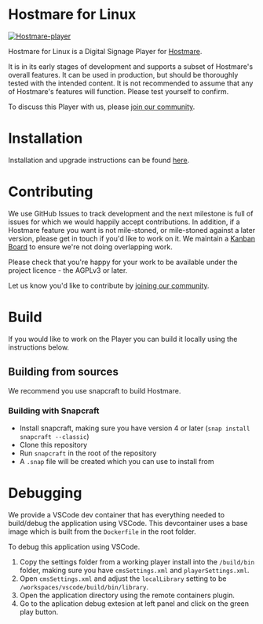 # Hostmare for Linux
[![Hostmare-player](https://snapcraft.io/Hostmare-player/badge.svg)](https://snapcraft.io/Hostmare-player)

Hostmare for Linux is a Digital Signage Player for [Hostmare](https://Hostmare.org.uk).

It is in its early stages of development and supports a subset of Hostmare's overall features. It can be used in production, but should be thoroughly tested with the intended content. It is not recommended to assume that any of Hostmare's features will function. Please test yourself to confirm.

To discuss this Player with us, please [join our community](https://community.Hostmare.org.uk/c/support/linux-player).



# Installation

Installation and upgrade instructions can be found [here](https://Hostmare.org.uk/docs/setup/Hostmare-for-linux-installation).



# Contributing

We use GitHub Issues to track development and the next milestone is full of issues for which we would happily accept contributions. In addition, if a Hostmare feature you want is not mile-stoned, or mile-stoned against a later version, please get in touch if you'd like to work on it. We maintain a [Kanban Board](https://github.com/Hostmaresignage/Hostmare-linux/projects/1) to ensure we're not doing overlapping work.

Please check that you're happy for your work to be available under the project licence - the AGPLv3 or later.

Let us know you'd like to contribute by [joining our community](https://community.Hostmare.org.uk/c/support/linux-player).


# Build
If you would like to work on the Player you can build it locally using the instructions below.

## Building from sources
We recommend you use snapcraft to build Hostmare.

### Building with Snapcraft

- Install snapcraft, making sure you have version 4 or later (`snap install snapcraft --classic`)
- Clone this repository
- Run `snapcraft` in the root of the repository
- A `.snap` file will be created which you can use to install from


# Debugging
We provide a VSCode dev container that has everything needed to build/debug the application using VSCode. This devcontainer uses a base image which is built from the `Dockerfile` in the root folder.

To debug this application using VSCode.

1. Copy the settings folder from a working player install into the `/build/bin` folder, making sure you have `cmsSettings.xml` and `playerSettings.xml`. 
2. Open `cmsSettings.xml` and adjust the `localLibrary` setting to be `/workspaces/vscode/build/bin/library`.
3. Open the application directory using the remote containers plugin.
4. Go to the aplication debug extesion at left panel and click on the green play button.
